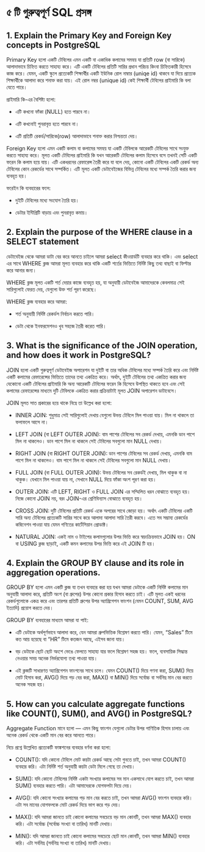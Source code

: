 # ৫ টি গুরুত্বপূর্ণ SQL প্রসঙ্গ

## 1. Explain the Primary Key and Foreign Key concepts in PostgreSQL

Primary Key হলো একটি টেবিলের এমন একটি বা একাধিক কলামের সমন্বয় যা প্রতিটি row (বা সারিকে) আলাদাভাবে চিহ্নিত করতে সাহায্য করে। এটি একটি টেবিলের প্রতিটি সারির প্রধান পরিচয় কিংবা চিহ্নিতকারী হিসেবে কাজ করে। যেমন, একটি স্কুলে প্রত্যেকটি শিক্ষার্থীর একটি ইউনিক রোল নাম্বার (uniqe id) থাকবে যা দিয়ে প্রত্যেক শিক্ষার্থীকে আলাদা করে শনাক্ত করা যায়। এই রোল নম্বর (unique id) কেই শিক্ষার্থী টেবিলের প্রাইমারি কি বলা যেতে পারে।

প্রাইমারি কি-এর বৈশিষ্ট্য হলো:

- এটি কখনো ফাঁকা (NULL) হতে পারবে না।

- এটি কখনোই পুনরাবৃত্ত হতে পারবে না।

- এটি প্রতিটি রেকর্ড/সারিকে(row) আলাদাভাবে শনাক্ত করার নিশ্চয়তা দেয়।

Foreign Key হলো এমন একটি কলাম বা কলামের সমন্বয় যা একটি টেবিলকে আরেকটি টেবিলের সাথে সংযুক্ত করতে সাহায্য করে। মূলত একটি টেবিলের প্রাইমারি কি যখন আরেকটি টেবিলের কলাম হিসেবে বসে তখনই সেটি একটি ফরেন কি কলাম হয়ে যায়। এটি একধরনের রেফারেন্স তৈরী করে যা বলে দেয়, কোনো একটি টেবিলের একটি রেকর্ড অন্য টেবিলের কোন রেকর্ডের সাথে সম্পর্কিত। এটি মূলত একটি ডেটাবেইজের বিভিন্ন টেবিলের মধ্যে সম্পর্ক তৈরি করার জন্য ব্যবহৃত হয়।

ফরেইন কি ব্যবহারের ফলে:

- দুইটি টেবিলের মধ্যে সংযোগ তৈরি হয়।

- ডেটার ইন্টিগ্রিটি বাড়ায় এবং পুনরাবৃত্ত কমায়।




## 2. Explain the purpose of the WHERE clause in a SELECT statement
ডেটাবেইজ থেকে আমরা ডাটা বের করে আনতে চাইলে আমরা select কীওয়ার্ডটি ব্যবহার করে থাকি। এবং select এর সাথে WHERE ক্লজ আমরা মূলত ব্যবহার করে থাকি একটি শর্তের ভিত্তিতে নির্দিষ্ট কিছু তথ্য বাছাই বা ফিল্টার করে আনার জন্য। 

WHERE ক্লজ মূলত একটি শর্ত দেয়ার কাজে ব্যবহৃত হয়, যা অনুযায়ী ডেটাবেইজ আমাদেরকে কেবলমাত্র সেই সারিগুলোই ফেরত দেয়, যেগুলো উক্ত শর্ত পূরণ করেছে।

WHERE ক্লজ ব্যবহার করে আমরা:

- শর্ত অনুযায়ী নির্দিষ্ট রেকর্ডস নির্বাচন করতে পারি।

- ডেটা থেকে ইনফরমেশনও খুব সহজে তৈরী করেত পারি।




## 3. What is the significance of the JOIN operation, and how does it work in PostgreSQL?

JOIN হলো একটি গুরুত্বপূর্ণ ডেটাবেইজ অপারেশন যা দুইটি বা তার অধিক টেবিলের মধ্যে সম্পর্ক তৈরি করে এবং নির্দিষ্ট একটি কলামের রেফারেন্সের ভিত্তিতে তাদের তথ্য একত্রিত করে। অর্থাৎ, দুইটি টেবিলের তথ্য একত্রিত করার জন্য যেকোনো একটি টেবিলের প্রাইমারি কি অন্য আরেকটি টেবিলের ফরেন কি হিসেবে উপস্থিত থাকতে হবে এবং সেই কলামের রেফারেন্সের মাধ্যমে দুটি টেবিলকে একত্রিত করার প্রক্রিয়াটাই মূলত JOIN অপারেশন ডাটাবেসে।

JOIN মূলত সাত প্রকারের হয়ে থাকে নিম্নে তা উল্লেখ করা হলো:

- INNER JOIN: শুধুমাত্র সেই সারিগুলোই দেখায় যেগুলো উভয় টেবিলে মিল পাওয়া যায়। মিল না থাকলে তা ফলাফলে আসে না।

- LEFT JOIN (বা LEFT OUTER JOIN): বাম পাশের টেবিলের সব রেকর্ড দেখায়, এমনকি ডান পাশে মিল না থাকলেও। ডান পাশে মিল না থাকলে সেই টেবিলের সবগুলো মান NULL দেখায়।

- RIGHT JOIN (বা RIGHT OUTER JOIN): ডান পাশের টেবিলের সব রেকর্ড দেখায়, এমনকি বাম পাশে মিল না থাকলেও। বাম পাশে মিল না থাকলে সেই টেবিলের সবগুলো মান NULL দেখায়।

- FULL JOIN (বা FULL OUTER JOIN): উভয় টেবিলের সব রেকর্ডই দেখায়, মিল থাকুক বা না থাকুক। যেখানে মিল পাওয়া যায় না, সেখানে NULL দিয়ে ফাঁকা অংশ পূরণ করা হয়।

- OUTER JOIN: এটি LEFT, RIGHT ও FULL JOIN এর সম্মিলিত ধরন বোঝাতে ব্যবহৃত হয়। নিজে কোনো JOIN নয়, বরং JOIN-এর শ্রেণিবিন্যাস বোঝাতে ব্যবহৃত হয়।

- CROSS JOIN: দুটি টেবিলের প্রতিটি রেকর্ড একে অপরের সাথে জোড়া হয়। অর্থাৎ একটি টেবিলের একটি সারি অন্য টেবিলের প্রত্যেকটি সারির সাথে করে আলাদা আলাদা সারি তৈরী করবে।  এতে সব সম্ভাব্য রেকর্ডের কম্বিনেশন পাওয়া যায় যেমন গণিতের কার্টেসিয়ান প্রোডাক্ট।

- NATURAL JOIN: একই নাম ও টাইপের কলামগুলোর উপর ভিত্তি করে স্বয়ংক্রিয়ভাবে JOIN হয়। ON বা USING ক্লজ ছাড়াই, একটি কমন কলামের উপর ভিত্তি করে এই JOIN টি হয়।






## 4. Explain the GROUP BY clause and its role in aggregation operations.
GROUP BY হলো এমন একটি ক্লজ যা তখন ব্যবহার করা হয় যখন আমরা ডেটাকে একটি নির্দিষ্ট কলামের মান অনুযায়ী আলাদা করে, প্রতিটি অংশ (বা গ্রুপের) উপর কোনো প্রকার হিসাব করতে চাই। এটি মূলত একই ধরনের রেকর্ডগুলোকে একত্র করে এবং তারপর প্রতিটি গ্রুপের উপর অ্যাগ্রিগেশন ফাংশন (যেমন COUNT, SUM, AVG ইত্যাদি) প্রয়োগ করতে দেয়।

GROUP BY ব্যবহারের মাধ্যমে আমরা যা পাই:

- এটি ডেটাকে অর্থপূর্ণভাবে আলাদা করে, যেন আমরা গ্রুপভিত্তিক বিশ্লেষণ করতে পারি। যেমন, “Sales” টিমে কত আয় হয়েছে বা “HR” টিমে কতজন আছে, এইসব জানা যায়।

- বড় ডেটাকে ছোট ছোট অংশে ভেঙে ফেলতে সাহায্য যার ফলে বিশ্লেষণ সহজ হয়। ফলে, ব্যবসায়িক সিদ্ধান্ত নেওয়ার সময় অনেক নির্ভরযোগ্য তথ্য পাওয়া যায়।

- এই ক্লজটি সাধারণত অ্যাগ্রিগেশন ফাংশনের সাথে চলে। যেমন COUNT() দিয়ে গণনা করা, SUM() দিয়ে মোট হিসাব করা, AVG() দিয়ে গড় বের করা, MAX() বা MIN() দিয়ে সর্বোচ্চ বা সর্বনিম্ন মান বের করতে অনেক সহজ হয়।






## 5. How can you calculate aggregate functions like COUNT(), SUM(), and AVG() in PostgreSQL?
Aggregate Function মানে হলো — এমন কিছু ফাংশন যেগুলো ডেটার উপর গাণিতিক হিসাব চালায় এবং অনেক রেকর্ড থেকে একটি মান বের করে আনতে পারে।

নিচে প্রশ্নে উল্লেখিত প্রত্যেকটি ফাঙ্কশনের ব্যবহার বর্ণনা করা হলো:

- COUNT(): যদি কোনো টেবিলে মোট কয়টা রেকর্ড আছে সেটা গুনতে চাই, তখন আমরা COUNT() ব্যবহার করি। এটা নির্দিষ্ট শর্ত অনুযায়ী কয়টা ডেটা মিলে গেছে তা দেখায়।

- SUM(): যদি কোনো টেবিলের নির্দিষ্ট একটা সংখ্যার কলামের সব মান একসাথে যোগ করতে চাই, তখন আমরা SUM() ব্যবহার করতে পারি। এটা আমাদেরকে যোগফলটা দিয়ে দেয়।

- AVG(): যদি কোনো সংখ্যার কলামের গড় মান বের করতে চাই, তখন আমরা AVG() ফাংশন ব্যবহার করি। এটা সব মানের যোগফলকে মোট রেকর্ড দিয়ে ভাগ করে গড় দেয়।

- MAX(): যদি আমরা জানতে চাই কোনো কলামের সবচেয়ে বড় মান কোনটি, তখন আমরা MAX() ব্যবহার করি। এটা সর্বোচ্চ (সর্বোচ্চ সংখ্যা বা তারিখ) মানটি দেখায়।

- MIN(): যদি আমরা জানতে চাই কোনো কলামের সবচেয়ে ছোট মান কোনটি, তখন আমরা MIN() ব্যবহার করি। এটা সর্বনিম্ন (সর্বনিম্ন সংখ্যা বা তারিখ) মানটি দেখায়।

